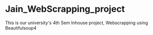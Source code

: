# Jain_WebScrapping_project
 This is our university's 4th Sem Inhouse project, Webscrapping using Beautifulsoup4
